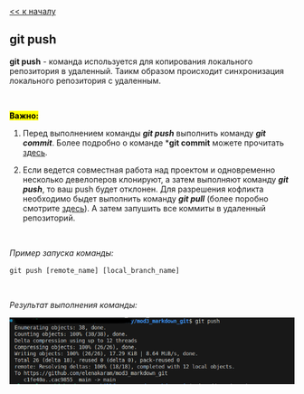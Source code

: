 [<< к началу](./readme.md)

## git push

**git push** - команда используется для копирования локального репозитория в удаленный. Таикм образом происходит синхронизация локального репозитория с удаленным.

<br>

<mark>**Важно:**</mark>

1. Перед выполнением команды ***git push*** выполнить команду ***git commit***. Более подробно о команде ***git commit** можете прочитать [здесь](./commit.md).

2. Если ведется совместная работа над проектом и одновременно несколько девелоперов клонируют, а затем выполняют команду ***git push***, то ваш push будет отклонен. Для разрешения кофликта необходимо быдет выполнить команду ***git pull*** (более поробно смотрите [здесь](./pull.md)). А затем запушить все коммиты в удаленный репозиторий.

<br>

*Пример запуска команды:*

```bash=
git push [remote_name] [local_branch_name]
```
<br>

 *Результат выполнения команды:*   

 ![git push](./assets/skillfact_git_push.png)